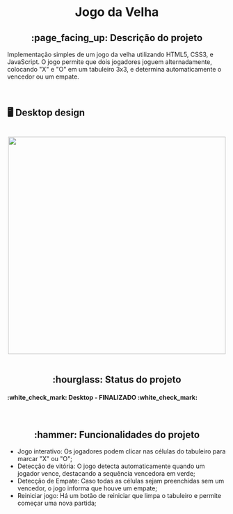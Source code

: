 <h1 align = "center">Jogo da Velha</h1>
<h2 align = "center">:page_facing_up: Descrição do projeto</h2>
<p>Implementação simples de um jogo da velha utilizando HTML5, CSS3, e JavaScript. O jogo permite que dois jogadores joguem alternadamente, colocando "X" e "O" em um tabuleiro 3x3, e determina automaticamente o vencedor ou um empate.</p>
<br>

## :desktop_computer: Desktop design
<br>
<div align = "center">
<img src = "https://github.com/user-attachments/assets/a1b3b63d-6c7b-4b08-878f-ff8de3d38ba2" width = "500" />
</div>
<br>

<h2 align="center">:hourglass: Status do projeto </h2>
<h4>:white_check_mark: Desktop - FINALIZADO :white_check_mark: </h4>
<br>

<h2 align="center">:hammer: Funcionalidades do projeto </h2>
<ul>
  <li>Jogo interativo: Os jogadores podem clicar nas células do tabuleiro para marcar "X" ou "O";</li>
  <li>Detecção de vitória: O jogo detecta automaticamente quando um jogador vence, destacando a sequência vencedora em verde;</li>
  <li>Detecção de Empate: Caso todas as células sejam preenchidas sem um vencedor, o jogo informa que houve um empate;</li>
  <li>Reiniciar jogo: Há um botão de reiniciar que limpa o tabuleiro e permite começar uma nova partida;</li>
</ul>

